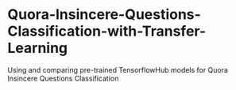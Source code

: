 # Quora-Insincere-Questions-Classification-with-Transfer-Learning
Using and comparing pre-trained TensorflowHub models for Quora Insincere Questions Classification

